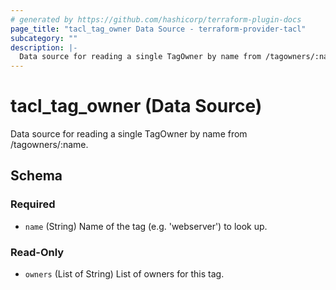```yaml
---
# generated by https://github.com/hashicorp/terraform-plugin-docs
page_title: "tacl_tag_owner Data Source - terraform-provider-tacl"
subcategory: ""
description: |-
  Data source for reading a single TagOwner by name from /tagowners/:name.
---
```


# tacl_tag_owner (Data Source)

Data source for reading a single TagOwner by name from /tagowners/:name.



<!-- schema generated by tfplugindocs -->
## Schema

### Required

- `name` (String) Name of the tag (e.g. 'webserver') to look up.

### Read-Only

- `owners` (List of String) List of owners for this tag.
